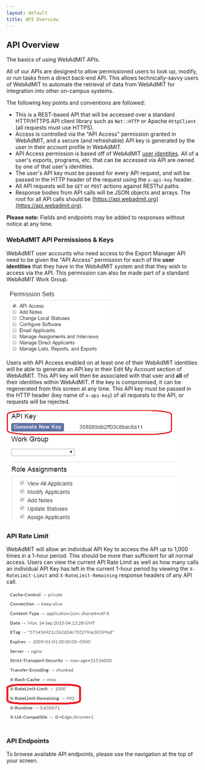 ```yaml
---
layout: default
title: API Overview
---
```


## API Overview

The basics of using WebAdMIT APIs.

All of our APIs are designed to allow permissioned users to look up, modify, or run tasks from a direct back-end API.  This allows technically-savvy users of WebAdMIT to automate the retrieval of data from WebAdMIT for integration into other on-campus systems.

The following key points and conventions are followed:

  * This is a REST-based API that will be accessed over a standard HTTP/HTTPS API client library such as `Net::HTTP` or Apache `HttpClient` (all requests must use HTTPS).
  * Access is controlled via the "API Access" permission granted in WebAdMIT, and a secure (and refreshable) API key is generated by the user in their account profile in WebAdMIT.
  * API Access permission is based off of WebAdMIT [user identities](user_identity.html). All of a user's exports, programs, etc. that can be accessed via API are owned by one of that user's identities.
  * The user's API key must be passed for every API request, and will be passed in the HTTP header of the request using the `x-api-key` header.
  * All API requests will be `GET` or `POST` actions against RESTful paths.
  * Response bodies from API calls will be JSON objects and arrays. The root for all API calls should be [https://api.webadmit.org](https://api.webadmit.org).

<div class="alert alert-warning">
  <strong>Please note:</strong> Fields and endpoints may be added to responses without notice at any time.
</div>

### WebAdMIT API Permissions & Keys

WebAdMIT user accounts who need access to the Export Manager API need to be given the "API Access" permission for each of the **user identities** that they have in the WebAdMIT system and that they wish to access via the API. This permission can also be made part of a standard WebAdMIT Work Group.

![Permission Sets](img/permission-sets.png)

Users with API Access enabled on at least one of their WebAdMIT identities will be able to generate an API key in their Edit My Account section of WebAdMIT. This API key will then be associated with that user and **all** of their identities within WebAdMIT. If the key is compromised, it can be regenerated from this screen at any time. This API key must be passed in the HTTP header (key name of `x-api-key`) of all requests to the API, or requests will be rejected.

![Generate New API Key](img/generate-new-api-key.png)

### API Rate Limit

WebAdMIT will allow an individual API Key to access the API up to 1,000 times in a 1-hour period. This should be more than sufficient for all normal access. Users can view the current API Rate Limit as well as how many calls an individual API Key has left in the current 1-hour period by viewing the `X-RateLimit-Limit` and `X-RateLimit-Remaining` response headers of any API call.

![HTTP Headers (X-RateLimit-Limit and X-RateLimit-Remaining)](img/http-header-x-ratelimit.png)

### API Endpoints

To browse available API endpoints, please use the navigation at the top of your screen.
